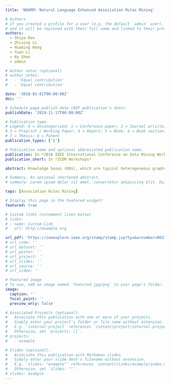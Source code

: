 ```yaml
---
title: 'NEARM: Natural Language Enhanced Association Rules Mining'

# Authors
# If you created a profile for a user (e.g. the default `admin` user), write the username (folder name) here
# and it will be replaced with their full name and linked to their profile.
authors:
  - Shiya Ren
  - Zhixing Li
  - Huaming Wang
  - Yuan Li
  - Ke Shen
  - admin

# Author notes (optional)
# author_notes:
#   - 'Equal contribution'
#   - 'Equal contribution'

date: '2018-01-01T00:00:00Z'
doi: ''

# Schedule page publish date (NOT publication's date).
publishDate: '2018-11-17T00:00:00Z'

# Publication type.
# Legend: 0 = Uncategorized; 1 = Conference paper; 2 = Journal article;
# 3 = Preprint / Working Paper; 4 = Report; 5 = Book; 6 = Book section;
# 7 = Thesis; 8 = Patent
publication_types: ['1']

# Publication name and optional abbreviated publication name.
publication: In *2018 IEEE International Conference on Data Mining Workshops*
publication_short: In *ICDM Workshops*

abstract: Knowledge bases (KBs), which are typical heterogeneous graphs that contain numerous triple facts of various types and relations, have shown remarkable advantages in many natural language processing (NLP) tasks. KBs usually integrate information from different sources such as human-edited online encyclopedias, news articles and even social networks. Due to the heterogeneous nature of these sources, both the KBs themselves and their applications on NLP tasks are far from perfect. On the one hand, KBs need further completion and refining to cover more knowledge with higher qualities. On the other hand, the joint modeling of structured knowledge in KBs and unstructured texts have not been well investigated. This paper proposes a novel natural language enhanced association rules mining (NEARM) framework to improve KBs. NEARM finds knowledge fragments from free texts in a data-driven manner. It first groups raw data (sentences) which contains related entity pairs into clusters of different granularities, and then integrates them with facts from KBs to mine rules in each clusters. To capture the relations between plain text and triple facts, NEARM produces rules that contain natural language patterns and/or triple facts in antecedent, and triple facts in consequent. In this way, NEARM can infer triple facts directly from plain text. At last, experiment results demonstrate the effectiveness of the NEARM on relation classification and triple facts reasoning.

# Summary. An optional shortened abstract.
# summary: Lorem ipsum dolor sit amet, consectetur adipiscing elit. Duis posuere tellus ac convallis placerat. Proin tincidunt magna sed ex sollicitudin condimentum.

tags: [Association Rules Mining]

# Display this page in the Featured widget?
featured: true

# Custom links (uncomment lines below)
# links:
# - name: Custom Link
#   url: http://example.org

url_pdf: 'https://ieeexplore.ieee.org/stamp/stamp.jsp?tp=&arnumber=8637539'
# url_code: ''
# url_dataset: ''
# url_poster: ''
# url_project: ''
# url_slides: ''
# url_source: ''
# url_video: ''

# Featured image
# To use, add an image named `featured.jpg/png` to your page's folder.
image:
  caption: ''
  focal_point: ''
  preview_only: false

# Associated Projects (optional).
#   Associate this publication with one or more of your projects.
#   Simply enter your project's folder or file name without extension.
#   E.g. `internal-project` references `content/project/internal-project/index.md`.
#   Otherwise, set `projects: []`.
# projects:
#   - example

# Slides (optional).
#   Associate this publication with Markdown slides.
#   Simply enter your slide deck's filename without extension.
#   E.g. `slides: "example"` references `content/slides/example/index.md`.
#   Otherwise, set `slides: ""`.
# slides: example
---
```


<!-- {{% callout note %}}
Click the _Cite_ button above to demo the feature to enable visitors to import publication metadata into their reference management software.
{{% /callout %}}

{{% callout note %}}
Create your slides in Markdown - click the _Slides_ button to check out the example.
{{% /callout %}}
 -->
<!-- Supplementary notes can be added here, including [code, math, and images](https://wowchemy.com/docs/writing-markdown-latex/). -->
